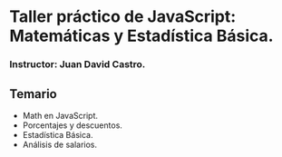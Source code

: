 # Taller práctico de JavaScript: Matemáticas y Estadística Básica.
### Instructor: Juan David Castro.

## Temario
- Math en JavaScript.
- Porcentajes y descuentos.
- Estadística Básica.
- Análisis de salarios.